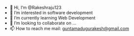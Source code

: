 - 👋 Hi, I’m @Rakeshraju123
- 👀 I’m interested in software development
- 🌱 I’m currently learning Web Development
- 💞️ I’m looking to collaborate on ...
- 📫 How to reach me mail: guntamadugurakesh@gmail.com

<!---
Rakeshraju123/Rakeshraju123 is a ✨ special ✨ repository because its `README.md` (this file) appears on your GitHub profile.
You can click the Preview link to take a look at your changes.
--->
